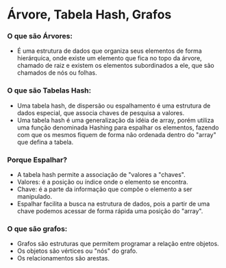 # Árvore, Tabela Hash, Grafos

### O que são Árvores:

- É uma estrutura de dados que organiza seus elementos de forma hierárquica, onde existe um elemento que fica no topo da árvore, chamado de raiz e existem os elementos subordinados a ele, que são chamados de nós ou folhas.

### O que são Tabelas Hash:

- Uma tabela hash, de dispersão ou espalhamento é uma estrutura de dados especial, que associa chaves de pesquisa a valores.
- Uma tabela hash é uma generalização da idéia de array, porém utiliza uma função denominada Hashing para espalhar os elementos, fazendo com que os mesmos fiquem de forma não ordenada dentro do "array" que defina a tabela.

### Porque Espalhar?

- A tabela hash permite a associação de "valores a "chaves".
- Valores: é a posição ou índice onde o elemento se encontra.
- Chave: é a parte da informação que compõe o elemento a ser manipulado.
- Espalhar facilita a busca na estrutura de dados, pois a partir de uma chave podemos acessar de forma rápida uma posição do "array".

### O que são grafos:

- Grafos são estruturas que permitem programar a relação entre objetos.
- Os objetos são vértices ou "nós" do grafo.
- Os relacionamentos são arestas.
